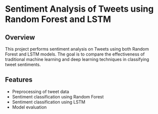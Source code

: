 # Sentiment Analysis of Tweets using Random Forest and LSTM

## Overview
This project performs sentiment analysis on Tweets using both Random Forest and LSTM models. The goal is to compare the effectiveness of traditional machine learning and deep learning techniques in classifying tweet sentiments.

## Features
- Preprocessing of tweet data 
- Sentiment classification using Random Forest
- Sentiment classification using LSTM
- Model evaluation 


